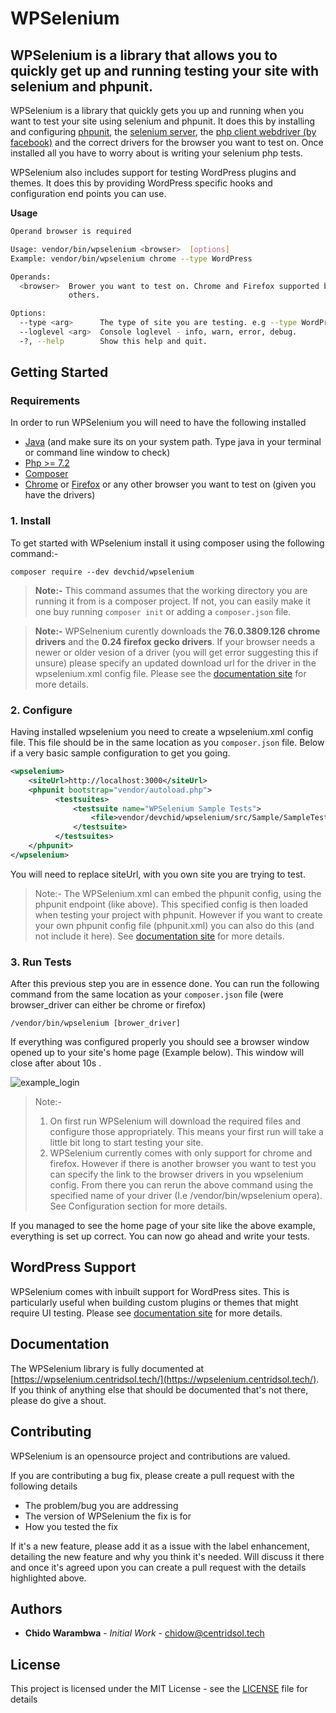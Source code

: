 # WPSelenium
## WPSelenium is a library that allows you to quickly get up and running testing your site with selenium and phpunit.

WPSelenium is a library that quickly gets you up and running when you want to test your site using selenium and phpunit. It does this by installing and configuring [phpunit](https://phpunit.de/), the [selenium server](https://www.seleniumhq.org/download/), the [php client webdriver (by facebook)](https://github.com/facebook/php-webdriver) and the correct drivers for the browser you want to test on. Once installed all you have to worry about is writing your selenium php tests.

WPSelenium also includes support for testing WordPress plugins and themes. It does this by providing WordPress specific hooks and configuration end points you can use.

**Usage**

```bash
Operand browser is required

Usage: vendor/bin/wpselenium <browser>  [options] 
Example: vendor/bin/wpselenium chrome --type WordPress

Operands:
  <browser>  Brower you want to test on. Chrome and Firefox supported by default. See documenation if you want to add
             others.

Options:
  --type <arg>      The type of site you are testing. e.g --type WordPress
  --loglevel <arg>  Console loglevel - info, warn, error, debug.
  -?, --help        Show this help and quit.


```

## Getting Started

### Requirements

In order to run WPSelenium you will need to have the following installed
* [Java](https://java.com/en/download/help/download_options.xml) (and make sure its on your system path. Type java in your terminal or command line window to check)
* [Php >= 7.2 ](https://www.php.net/downloads.php)
* [Composer](https://getcomposer.org/doc/00-intro.md) 
* [Chrome](https://www.google.com/chrome/) or [Firefox](https://www.mozilla.org/en-US/firefox/new/) or any other browser you want to test on (given you have the drivers)

### 1. Install

To get started with WPselenium install it using composer using the following command:-

`composer require --dev devchid/wpselenium`

> **Note:-** This command assumes that the working directory you are running it from is a composer project. If not, you can easily make it one buy running
`composer init` or adding a `composer.json` file.

> **Note:-** WPSelnenium curently downloads the **76.0.3809.126 chrome drivers** and the **0.24 firefox gecko drivers**. If your browser needs a newer or older vesion of a driver (you will get error suggesting this if unsure) please specify an updated download url for the driver in the wpselenium.xml config file. Please see the [documentation site](http://wpselenium.devchid.com/) for more details.

 
### 2. Configure
Having installed wpselenium you need to create a wpselenium.xml config file. This file should be in the same location as you `composer.json` file.
Below if a very basic sample configuration to get you going. 

```xml
<wpselenium>
    <siteUrl>http://localhost:3000</siteUrl>
    <phpunit bootstrap="vendor/autoload.php">
          <testsuites>
              <testsuite name="WPSelenium Sample Tests">
                  <file>vendor/devchid/wpselenium/src/Sample/SampleTest.php</file>
              </testsuite>
          </testsuites>
    </phpunit>
</wpselenium>

``` 

You will need to replace siteUrl, with you own site you are trying to test. 

> Note:- The WPSelenium.xml can embed the phpunit config, using the phpunit endpoint (like above). This specified config is then loaded when testing your project with phpunit. However if you want to create your own phpunit config file (phpunit.xml) you can also do this (and not include it here). See [documentation site](https://wpselenium.centrid.tech/) for more details.
 
### 3. Run Tests
After this previous step you are in essence done. You can run the following command from the same location as your `composer.json` file (were browser_driver can either be chrome or firefox)

`/vendor/bin/wpselenium [brower_driver]`

If everything was configured properly you should see a browser window opened up to your site's home page (Example below). This window will close after about 10s .

![example_login](http://wpselenium.devchid.com/images/example/login_chrome.png)


> Note:- 
> 1. On first run WPSelenium will download the required files and configure those appropriately. This means your first run will take a little bit long to start testing your site.  
> 2. WPSelenium currently comes with only support for chrome and firefox. However if there is another browser you want to test you can specify the link to the browser drivers in you wpselenium config. From there you can rerun the above command using the specified name of your driver (I.e  /vendor/bin/wpselenium opera). See Configuration section for more details.


If you managed to see the home page of your site like the above example, everything is set up correct. You can now go ahead and write your tests.
 

## WordPress Support

WPSelenium comes with inbuilt support for WordPress sites. This is particularly useful when building custom plugins or themes that might require UI testing. Please see [documentation site](https://wpselenium.centridsol.tech/) for more details.


## Documentation

The WPSelenium library is fully documented at [https://wpselenium.centridsol.tech/](https://wpselenium.centridsol.tech/). If you think of anything else that should be documented that's not there, please do give a shout. 

## Contributing

WPSelenium is an opensource project and contributions are valued. 

If you are contributing a bug fix, please create a pull request with the following details

* The problem/bug you are addressing
* The version of WPSelenium the fix is for
* How you tested the fix

If it's a new feature, please add it as a issue with the label enhancement, detailing the new feature and why you think it's needed. Will discuss it there and once it's agreed upon you can create a pull request with the details highlighted above.


## Authors

* **Chido Warambwa** - *Initial Work* - [chidow@centridsol.tech](mailto:chidow@centridsol.tech) 
  
## License

This project is licensed under the MIT License - see the [LICENSE](LICENSE) file for details
